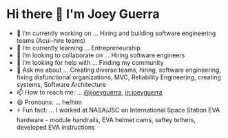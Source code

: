 # Hi there 👋 I'm Joey Guerra

- 🔭 I’m currently working on ... Hiring and building software engineering teams (Acui-hire teams)
- 🌱 I’m currently learning ... Entrepreneurship
- 👯 I’m looking to collaborate on ... Hiring software engineers
- 🤔 I’m looking for help with ... Finding my community
- 💬 Ask me about ... Creating diverse teams, hiring, software engineering, fixing disfunctional organizations, MVC, Reliability Engineering, creating systems, Software Architecture
- 📫 How to reach me: ... [@ijoeyguerra](https://twitter.com/ijoeyguerra), [in:joeyguerra](https://www.linkedin.com/in/joeyguerra/)
- 😄 Pronouns: ... he/him
- ⚡ Fun fact: ... I worked at NASA/JSC on International Space Station EVA hardware - module handrails, EVA helmet cams, saftey tethers, developed EVA instructions
